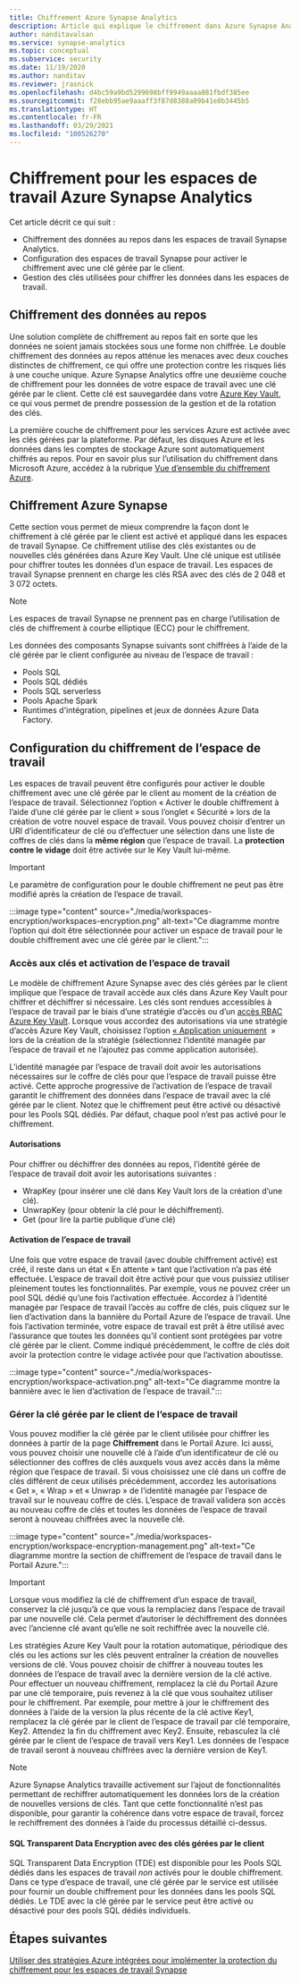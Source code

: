 ```yaml
---
title: Chiffrement Azure Synapse Analytics
description: Article qui explique le chiffrement dans Azure Synapse Analytics
author: nanditavalsan
ms.service: synapse-analytics
ms.topic: conceptual
ms.subservice: security
ms.date: 11/19/2020
ms.author: nanditav
ms.reviewer: jrasnick
ms.openlocfilehash: d4bc59a9bd5299698bff9949aaaa881fbdf385ee
ms.sourcegitcommit: f28ebb95ae9aaaff3f87d8388a09b41e0b3445b5
ms.translationtype: HT
ms.contentlocale: fr-FR
ms.lasthandoff: 03/29/2021
ms.locfileid: "100526270"
---
```

# <a name="encryption-for-azure-synapse-analytics-workspaces"></a>Chiffrement pour les espaces de travail Azure Synapse Analytics

Cet article décrit ce qui suit :
* Chiffrement des données au repos dans les espaces de travail Synapse Analytics.
* Configuration des espaces de travail Synapse pour activer le chiffrement avec une clé gérée par le client.
* Gestion des clés utilisées pour chiffrer les données dans les espaces de travail.

## <a name="encryption-of-data-at-rest"></a>Chiffrement des données au repos

Une solution complète de chiffrement au repos fait en sorte que les données ne soient jamais stockées sous une forme non chiffrée. Le double chiffrement des données au repos atténue les menaces avec deux couches distinctes de chiffrement, ce qui offre une protection contre les risques liés à une couche unique. Azure Synapse Analytics offre une deuxième couche de chiffrement pour les données de votre espace de travail avec une clé gérée par le client. Cette clé est sauvegardée dans votre [Azure Key Vault](../../key-vault/general/overview.md), ce qui vous permet de prendre possession de la gestion et de la rotation des clés.

La première couche de chiffrement pour les services Azure est activée avec les clés gérées par la plateforme. Par défaut, les disques Azure et les données dans les comptes de stockage Azure sont automatiquement chiffrés au repos. Pour en savoir plus sur l’utilisation du chiffrement dans Microsoft Azure, accédez à la rubrique [Vue d’ensemble du chiffrement Azure](../../security/fundamentals/encryption-overview.md).

## <a name="azure-synapse-encryption"></a>Chiffrement Azure Synapse

Cette section vous permet de mieux comprendre la façon dont le chiffrement à clé gérée par le client est activé et appliqué dans les espaces de travail Synapse. Ce chiffrement utilise des clés existantes ou de nouvelles clés générées dans Azure Key Vault. Une clé unique est utilisée pour chiffrer toutes les données d’un espace de travail. Les espaces de travail Synapse prennent en charge les clés RSA avec des clés de 2 048 et 3 072 octets.

> [!NOTE]
> Les espaces de travail Synapse ne prennent pas en charge l’utilisation de clés de chiffrement à courbe elliptique (ECC) pour le chiffrement.

Les données des composants Synapse suivants sont chiffrées à l’aide de la clé gérée par le client configurée au niveau de l’espace de travail :
* Pools SQL
 * Pools SQL dédiés
 * Pools SQL serverless
* Pools Apache Spark
* Runtimes d'intégration, pipelines et jeux de données Azure Data Factory.

## <a name="workspace-encryption-configuration"></a>Configuration du chiffrement de l’espace de travail

Les espaces de travail peuvent être configurés pour activer le double chiffrement avec une clé gérée par le client au moment de la création de l’espace de travail. Sélectionnez l’option « Activer le double chiffrement à l’aide d’une clé gérée par le client » sous l’onglet « Sécurité » lors de la création de votre nouvel espace de travail. Vous pouvez choisir d’entrer un URI d’identificateur de clé ou d’effectuer une sélection dans une liste de coffres de clés dans la **même région** que l’espace de travail. La **protection contre le vidage** doit être activée sur le Key Vault lui-même.

> [!IMPORTANT]
> Le paramètre de configuration pour le double chiffrement ne peut pas être modifié après la création de l’espace de travail.

:::image type="content" source="./media/workspaces-encryption/workspaces-encryption.png" alt-text="Ce diagramme montre l’option qui doit être sélectionnée pour activer un espace de travail pour le double chiffrement avec une clé gérée par le client.":::

### <a name="key-access-and-workspace-activation"></a>Accès aux clés et activation de l’espace de travail

Le modèle de chiffrement Azure Synapse avec des clés gérées par le client implique que l’espace de travail accède aux clés dans Azure Key Vault pour chiffrer et déchiffrer si nécessaire. Les clés sont rendues accessibles à l’espace de travail par le biais d’une stratégie d’accès ou d’un [accès RBAC Azure Key Vault](../../key-vault/general/rbac-guide.md). Lorsque vous accordez des autorisations via une stratégie d’accès Azure Key Vault, choisissez l’option [« Application uniquement](../../key-vault/general/secure-your-key-vault.md#key-vault-authentication-options)  » lors de la création de la stratégie (sélectionnez l’identité managée par l’espace de travail et ne l’ajoutez pas comme application autorisée).

 L’identité managée par l’espace de travail doit avoir les autorisations nécessaires sur le coffre de clés pour que l’espace de travail puisse être activé. Cette approche progressive de l’activation de l’espace de travail garantit le chiffrement des données dans l’espace de travail avec la clé gérée par le client. Notez que le chiffrement peut être activé ou désactivé pour les Pools SQL dédiés. Par défaut, chaque pool n’est pas activé pour le chiffrement.

#### <a name="permissions"></a>Autorisations

Pour chiffrer ou déchiffrer des données au repos, l’identité gérée de l’espace de travail doit avoir les autorisations suivantes :
* WrapKey (pour insérer une clé dans Key Vault lors de la création d’une clé).
* UnwrapKey (pour obtenir la clé pour le déchiffrement).
* Get (pour lire la partie publique d’une clé)

#### <a name="workspace-activation"></a>Activation de l’espace de travail

Une fois que votre espace de travail (avec double chiffrement activé) est créé, il reste dans un état « En attente » tant que l’activation n’a pas été effectuée. L’espace de travail doit être activé pour que vous puissiez utiliser pleinement toutes les fonctionnalités. Par exemple, vous ne pouvez créer un pool SQL dédié qu’une fois l’activation effectuée. Accordez à l’identité managée par l’espace de travail l’accès au coffre de clés, puis cliquez sur le lien d’activation dans la bannière du Portail Azure de l’espace de travail. Une fois l’activation terminée, votre espace de travail est prêt à être utilisé avec l’assurance que toutes les données qu’il contient sont protégées par votre clé gérée par le client. Comme indiqué précédemment, le coffre de clés doit avoir la protection contre le vidage activée pour que l’activation aboutisse.

:::image type="content" source="./media/workspaces-encryption/workspace-activation.png" alt-text="Ce diagramme montre la bannière avec le lien d’activation de l’espace de travail.":::


### <a name="manage-the-workspace-customer-managed-key"></a>Gérer la clé gérée par le client de l’espace de travail 

Vous pouvez modifier la clé gérée par le client utilisée pour chiffrer les données à partir de la page **Chiffrement** dans le Portail Azure. Ici aussi, vous pouvez choisir une nouvelle clé à l’aide d’un identificateur de clé ou sélectionner des coffres de clés auxquels vous avez accès dans la même région que l’espace de travail. Si vous choisissez une clé dans un coffre de clés différent de ceux utilisés précédemment, accordez les autorisations « Get », « Wrap » et « Unwrap » de l’identité managée par l’espace de travail sur le nouveau coffre de clés. L’espace de travail validera son accès au nouveau coffre de clés et toutes les données de l’espace de travail seront à nouveau chiffrées avec la nouvelle clé.

:::image type="content" source="./media/workspaces-encryption/workspace-encryption-management.png" alt-text="Ce diagramme montre la section de chiffrement de l’espace de travail dans le Portail Azure.":::

>[!IMPORTANT]
>Lorsque vous modifiez la clé de chiffrement d’un espace de travail, conservez la clé jusqu’à ce que vous la remplaciez dans l’espace de travail par une nouvelle clé. Cela permet d’autoriser le déchiffrement des données avec l’ancienne clé avant qu’elle ne soit rechiffrée avec la nouvelle clé.

Les stratégies Azure Key Vault pour la rotation automatique, périodique des clés ou les actions sur les clés peuvent entraîner la création de nouvelles versions de clé. Vous pouvez choisir de chiffrer à nouveau toutes les données de l’espace de travail avec la dernière version de la clé active. Pour effectuer un nouveau chiffrement, remplacez la clé du Portail Azure par une clé temporaire, puis revenez à la clé que vous souhaitez utiliser pour le chiffrement. Par exemple, pour mettre à jour le chiffrement des données à l’aide de la version la plus récente de la clé active Key1, remplacez la clé gérée par le client de l’espace de travail par clé temporaire, Key2. Attendez la fin du chiffrement avec Key2. Ensuite, rebasculez la clé gérée par le client de l’espace de travail vers Key1. Les données de l’espace de travail seront à nouveau chiffrées avec la dernière version de Key1.

> [!NOTE]
> Azure Synapse Analytics travaille activement sur l’ajout de fonctionnalités permettant de rechiffrer automatiquement les données lors de la création de nouvelles versions de clés. Tant que cette fonctionnalité n’est pas disponible, pour garantir la cohérence dans votre espace de travail, forcez le rechiffrement des données à l’aide du processus détaillé ci-dessus.

#### <a name="sql-transparent-data-encryption-with-service-managed-keys"></a>SQL Transparent Data Encryption avec des clés gérées par le client

SQL Transparent Data Encryption (TDE) est disponible pour les Pools SQL dédiés dans les espaces de travail *non* activés pour le double chiffrement. Dans ce type d’espace de travail, une clé gérée par le service est utilisée pour fournir un double chiffrement pour les données dans les pools SQL dédiés. Le TDE avec la clé gérée par le service peut être activé ou désactivé pour des pools SQL dédiés individuels.

## <a name="next-steps"></a>Étapes suivantes

[Utiliser des stratégies Azure intégrées pour implémenter la protection du chiffrement pour les espaces de travail Synapse](../policy-reference.md)

